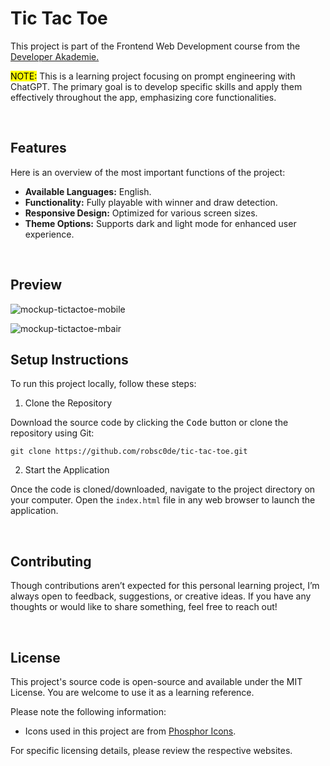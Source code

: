 # Tic Tac Toe

This project is part of the Frontend Web Development course from the [Developer Akademie.](https://developerakademie.com/) 

<mark>NOTE:</mark> This is a learning project focusing on prompt engineering with ChatGPT. The primary goal is to develop specific skills and apply them effectively throughout the app, emphasizing core functionalities.

<br>

## Features

Here is an overview of the most important functions of the project:

- **Available Languages:** English.
- **Functionality:** Fully playable with winner and draw detection.
- **Responsive Design:** Optimized for various screen sizes.
- **Theme Options:** Supports dark and light mode for enhanced user experience.

<br>

## Preview

![mockup-tictactoe-mobile](https://github.com/user-attachments/assets/2d8f53fd-8a29-4160-832a-b62b3aa4ed7c)

![mockup-tictactoe-mbair](https://github.com/user-attachments/assets/df8e3874-4ad2-411c-bf01-d097278ef937)


## Setup Instructions

To run this project locally, follow these steps:

1. Clone the Repository

Download the source code by clicking the <kbd>Code</kbd> button or clone the repository using Git:

```
git clone https://github.com/robsc0de/tic-tac-toe.git
```

2. Start the Application

Once the code is cloned/downloaded, navigate to the project directory on your computer. Open the `index.html` file in any web browser to launch the application.

<br>

## Contributing

Though contributions aren’t expected for this personal learning project, I’m always open to feedback, suggestions, or creative ideas. If you have any thoughts or would like to share something, feel free to reach out!

<br>

## License

This project's source code is open-source and available under the MIT License. You are welcome to use it as a learning reference.

Please note the following information:

- Icons used in this project are from [Phosphor Icons](https://phosphoricons.com/).

For specific licensing details, please review the respective websites.
